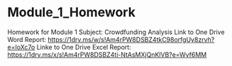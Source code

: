 # Module_1_Homework
Homework for Module 1
Subject: Crowdfunding Analysis
Link to One Drive Word Report: https://1drv.ms/w/s!Am4rPW8DSBZ4tkC98orfgUy8zrvh?e=IoXc7o
Linke to One Drive Excel Report: https://1drv.ms/x/s!Am4rPW8DSBZ4ti-NtAsMXjQnKlVB?e=Wyf6MM
